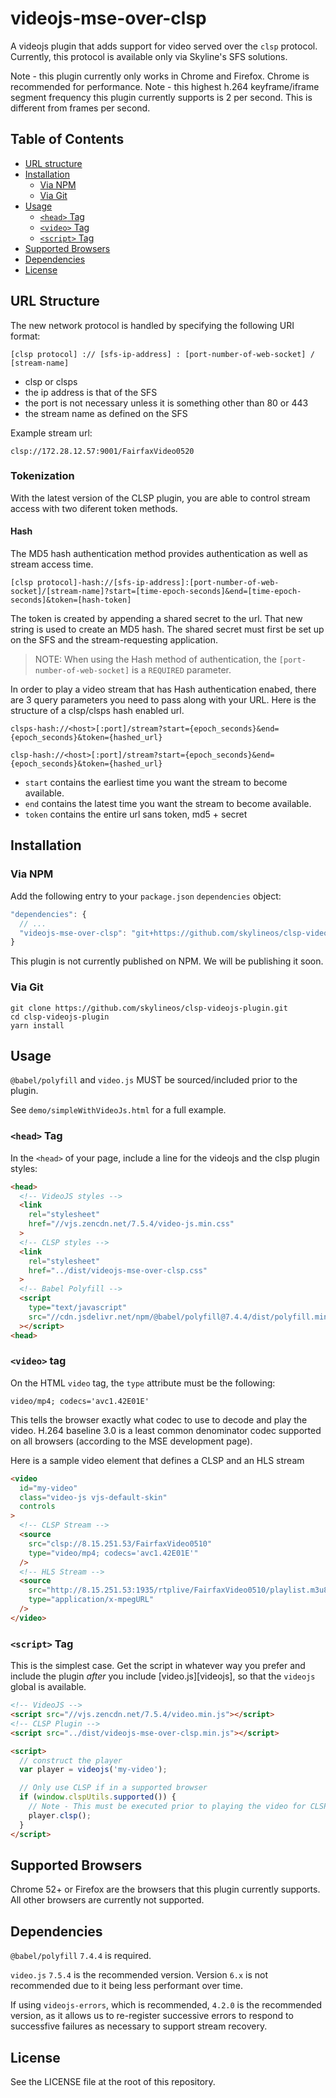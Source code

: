 # videojs-mse-over-clsp

A videojs plugin that adds support for video served over the `clsp` protocol.
Currently, this protocol is available only via Skyline's SFS solutions.

Note - this plugin currently only works in Chrome and Firefox.  Chrome is recommended for performance.
Note - this highest h.264 keyframe/iframe segment frequency this plugin currently supports is 2 per second.  This is different from frames per second.

## Table of Contents

- [URL structure](#url-structure)
- [Installation](#installation)
  - [Via NPM](#via-npm)
  - [Via Git](#via-git)
- [Usage](#usage)
  - [`<head>` Tag](#head-tag)
  - [`<video>` Tag](#video-tag)
  - [`<script>` Tag](#script-tag)
- [Supported Browsers](#supported-browsers)
- [Dependencies](#dependencies)
- [License](#license)

## URL Structure

The new network protocol is handled by specifying the following URI format:

`[clsp protocol] :// [sfs-ip-address] : [port-number-of-web-socket] / [stream-name]`

* clsp or clsps
* the ip address is that of the SFS
* the port is not necessary unless it is something other than 80 or 443
* the stream name as defined on the SFS

Example stream url:

`clsp://172.28.12.57:9001/FairfaxVideo0520`

### Tokenization

With the latest version of the CLSP plugin, you are able to control stream
access with two diferent token methods.

#### Hash

The MD5 hash authentication method provides authentication as well as stream
access time.

`[clsp protocol]-hash://[sfs-ip-address]:[port-number-of-web-socket]/[stream-name]?start=[time-epoch-seconds]&end=[time-epoch-seconds]&token=[hash-token]`

The token is created by appending a shared secret to the url. That new string is
used to create an MD5 hash. The shared secret must first be set up on the SFS and
the stream-requesting application.

> NOTE: When using the Hash method of authentication, the `[port-number-of-web-socket]` is a `REQUIRED` parameter.

In order to play a video stream that has Hash authentication enabed, there are 3 query parameters you need to pass
along with your URL. Here is the structure of a clsp/clsps hash enabled url.

```
clsps-hash://<host>[:port]/stream?start={epoch_seconds}&end={epoch_seconds}&token={hashed_url}

clsp-hash://<host>[:port]/stream?start={epoch_seconds}&end={epoch_seconds}&token={hashed_url}
```

- `start` contains the earliest time you want the stream to become available.
- `end` contains the latest time you want the stream to become available.
- `token` contains the entire url sans token, md5 + secret

## Installation

### Via NPM

Add the following entry to your `package.json` `dependencies` object:

```javascript
"dependencies": {
  // ...
  "videojs-mse-over-clsp": "git+https://github.com/skylineos/clsp-videojs-plugin.git#v0.15.0",
}
```

This plugin is not currently published on NPM.  We will be publishing it soon.


### Via Git

```
git clone https://github.com/skylineos/clsp-videojs-plugin.git
cd clsp-videojs-plugin
yarn install
```

## Usage

`@babel/polyfill` and `video.js` MUST be sourced/included prior to the plugin.

See `demo/simpleWithVideoJs.html` for a full example.

### `<head>` Tag

In the `<head>` of your page, include a line for the videojs and the clsp plugin styles:

```html
<head>
  <!-- VideoJS styles -->
  <link
    rel="stylesheet"
    href="//vjs.zencdn.net/7.5.4/video-js.min.css"
  >
  <!-- CLSP styles -->
  <link
    rel="stylesheet"
    href="../dist/videojs-mse-over-clsp.css"
  >
  <!-- Babel Polyfill -->
  <script
    type="text/javascript"
    src="//cdn.jsdelivr.net/npm/@babel/polyfill@7.4.4/dist/polyfill.min.js"
  ></script>
<head>
```


### `<video>` tag

On the HTML `video` tag, the `type` attribute must be the following:

`video/mp4; codecs='avc1.42E01E'`

This tells the browser exactly what codec to use to decode and play the video.
H.264 baseline 3.0 is a least common denominator codec supported on all browsers
(according to the MSE development page).

Here is a sample video element that defines a CLSP and an HLS stream

```html
<video
  id="my-video"
  class="video-js vjs-default-skin"
  controls
>
  <!-- CLSP Stream -->
  <source
    src="clsp://8.15.251.53/FairfaxVideo0510"
    type="video/mp4; codecs='avc1.42E01E'"
  />
  <!-- HLS Stream -->
  <source
    src="http://8.15.251.53:1935/rtplive/FairfaxVideo0510/playlist.m3u8"
    type="application/x-mpegURL"
  />
</video>
```


### `<script>` Tag

This is the simplest case. Get the script in whatever way you prefer and include the plugin _after_ you include [video.js][videojs], so that the `videojs` global is available.

```html
<!-- VideoJS -->
<script src="//vjs.zencdn.net/7.5.4/video.min.js"></script>
<!-- CLSP Plugin -->
<script src="../dist/videojs-mse-over-clsp.min.js"></script>

<script>
  // construct the player
  var player = videojs('my-video');

  // Only use CLSP if in a supported browser
  if (window.clspUtils.supported()) {
    // Note - This must be executed prior to playing the video for CLSP streams
    player.clsp();
  }
</script>
```

## Supported Browsers

Chrome 52+ or Firefox are the browsers that this plugin currently supports.  All other browsers are currently not supported.


## Dependencies

`@babel/polyfill` `7.4.4` is required.

`video.js` `7.5.4` is the recommended version.  Version `6.x` is not recommended due to it being less performant over time.

If using `videojs-errors`, which is recommended, `4.2.0` is the recommended version, as it allows us to re-register successive errors to respond to successfive failures as necessary to support stream recovery.


## License

See the LICENSE file at the root of this repository.
